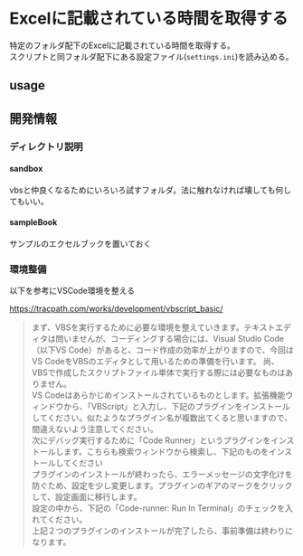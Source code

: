 # Excelに記載されている時間を取得する

特定のフォルダ配下のExcelに記載されている時間を取得する。  
スクリプトと同フォルダ配下にある設定ファイル(`settings.ini`)を読み込める。

## usage



## 開発情報

### ディレクトリ説明

#### sandbox

vbsと仲良くなるためにいろいろ試すフォルダ。法に触れなければ壊しても何してもいい。

#### sampleBook

サンプルのエクセルブックを置いておく

### 環境整備

以下を参考にVSCode環境を整える

https://tracpath.com/works/development/vbscript_basic/  

>まず、VBSを実行するために必要な環境を整えていきます。テキストエディタは問いませんが、コーディングする場合には、Visual Studio Code（以下VS Code）があると、コード作成の効率が上がりますので、今回はVS CodeをVBSのエディタとして用いるための準備を行います。
尚、VBSで作成したスクリプトファイル単体で実行する際には必要なものはありません。  
VS Codeはあらかじめインストールされているものとします。拡張機能ウィンドウから、「VBScript」と入力し、下記のプラグインをインストールしてください。似たようなプラグイン名が複数出てくると思いますので、間違えないよう注意してください。  
次にデバッグ実行するために「Code Runner」というプラグインをインストールします。こちらも検索ウィンドウから検索し、下記のものをインストールしてください  
プラグインのインストールが終わったら、エラーメッセージの文字化けを防ぐため、設定を少し変更します。プラグインのギアのマークをクリックして、設定画面に移行します。  
設定の中から、下記の「Code-runner: Run In Terminal」のチェックを入れてください。  
上記２つのプラグインのインストールが完了したら、事前準備は終わりになります。  